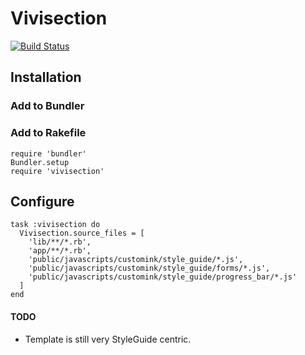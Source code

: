 # Vivisection

[![Build Status](https://secure.travis-ci.org/dlindahl/vivisection.png)](http://travis-ci.org/dlindahl/vivisection)


## Installation

### Add to Bundler

### Add to Rakefile

    require 'bundler'
    Bundler.setup
    require 'vivisection'

## Configure

    task :vivisection do
      Vivisection.source_files = [
        'lib/**/*.rb',
        'app/**/*.rb',
        'public/javascripts/customink/style_guide/*.js',
        'public/javascripts/customink/style_guide/forms/*.js',
        'public/javascripts/customink/style_guide/progress_bar/*.js'
      ]
    end

#### TODO

  * Template is still very StyleGuide centric.
